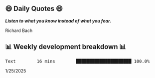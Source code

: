 ## 😄 Daily Quotes 😄

_**Listen to what you know instead of what you fear.**_

Richard Bach



## 📊 Weekly development breakdown 📊

<pre>Text        16 mins        █████████████████████ 100.0%</pre>

1/25/2025